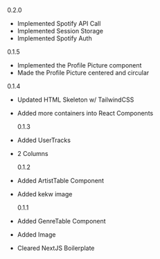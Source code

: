 0.2.0

- Implemented Spotify API Call
- Implemented Session Storage
- Implemented Spotify Auth

0.1.5
- Implemented the Profile Picture component
- Made the Profile Picture centered and circular

0.1.4

- Updated HTML Skeleton w/ TailwindCSS
- Added more containers into React Components

  0.1.3

- Added UserTracks
- 2 Columns

  0.1.2

- Added ArtistTable Component
- Added kekw image

  0.1.1

- Added GenreTable Component
- Added Image
- Cleared NextJS Boilerplate
